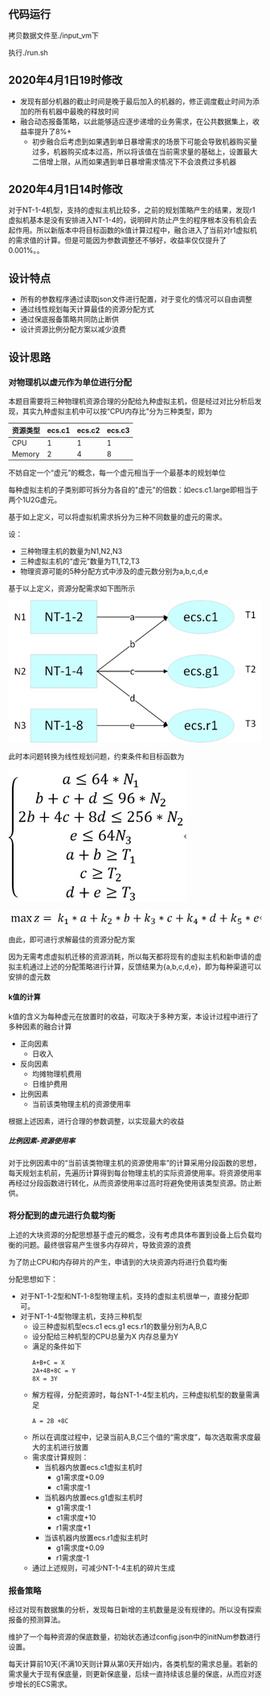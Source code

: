 ## 代码运行

拷贝数据文件至./input_vm下

执行./run.sh

## 2020年4月1日19时修改

- 发现有部分机器的截止时间是晚于最后加入的机器的，修正调度截止时间为添加的所有机器中最晚的释放时间
- 融合动态报备策略，以此能够适应逐步递增的业务需求，在公共数据集上，收益率提升了8%+
  - 初步融合后考虑到如果遇到单日暴增需求的场景下可能会导致机器购买量过多，机器购买成本过高，所以将该值在当前需求量的基础上，设置最大二倍增上限，从而如果遇到单日暴增需求情况下不会浪费过多机器

## 2020年4月1日14时修改

对于NT-1-4机型，支持的虚拟主机比较多，之前的规划策略产生的结果，发现r1虚拟机基本是没有安排进入NT-1-4的，说明碎片防止产生的程序根本没有机会去起作用。所以新版本中将目标函数的k值计算过程中，融合进入了当前对r1虚拟机的需求值的计算。但是可能因为参数调整还不够好，收益率仅仅提升了0.001%。。

## 设计特点

- 所有的参数程序通过读取json文件进行配置，对于变化的情况可以自由调整
- 通过线性规划每天计算最佳的资源分配方式
- 通过保底报备策略共同防止断供
- 设计资源比例分配方案以减少浪费

## 设计思路

### 对物理机以虚元作为单位进行分配

本题目需要将三种物理机资源合理的分配给九种虚拟主机，但是经过对比分析后发现，其实九种虚拟主机中可以按“CPU内存比”分为三种类型，即为

|资源类型|ecs.c1 | ecs.c2 | ecs.c3|
|-|-|-|-|
|CPU|1|1|1|
|Memory|2|4|8|

不妨自定一个“虚元”的概念，每一个虚元相当于一个最基本的规划单位

每种虚拟主机的子类别即可拆分为各自的"虚元"的倍数：如ecs.c1.large即相当于两个1U2G虚元。

基于如上定义，可以将虚拟机需求拆分为三种不同数量的虚元的需求。

设：
- 三种物理主机的数量为N1,N2,N3
- 三种虚拟主机的“虚元”数量为T1,T2,T3
- 物理资源可能的5种分配方式中涉及的虚元数分别为a,b,c,d,e
 
基于以上定义，资源分配需求如下图所示

![资源分配示意图](pic/20200329162450.png)

此时本问题转换为线性规划问题，约束条件和目标函数为

![约束条件](pic/20200329164504.png)

![目标函数](pic/20200329165055.png)

由此，即可进行求解最佳的资源分配方案

因为无需考虑虚拟机迁移的资源消耗，所以每天都将现有的虚拟主机和新申请的虚拟主机通过上述的分配策略进行计算，反馈结果为{a,b,c,d,e}，即为每种渠道可以安排的虚元数

#### k值的计算

k值的含义为每种虚元在放置时的收益，可取决于多种方案，本设计过程中进行了多种因素的融合计算

- 正向因素
  - 日收入
- 反向因素
  - 均摊物理机费用
  - 日维护费用
- 比例因素
  - 当前该类物理主机的资源使用率

根据上述因素，进行合理的参数调整，以实现最大的收益

##### 比例因素-资源使用率

对于比例因素中的“当前该类物理主机的资源使用率”的计算采用分段函数的思想，每天规划主机前，先遍历计算得到每台物理主机的实际资源使用率。将资源使用率再经过分段函数进行转化，从而资源使用率过高时将避免使用该类型资源。防止断供。

### 将分配到的虚元进行负载均衡

上述的大块资源的分配思想基于虚元的概念，没有考虑具体布置到设备上后负载均衡的问题。最终很容易产生很多内存碎片，导致资源的浪费

为了防止CPU和内存碎片的产生，申请到的大块资源内将进行负载均衡

分配思想如下：

- 对于NT-1-2型和NT-1-8型物理主机，支持的虚拟主机很单一，直接分配即可。
- 对于NT-1-4型物理主机，支持三种机型
  - 设三种虚拟机型ecs.c1 ecs.g1 ecs.r1的数量分别为A,B,C
  - 设分配给三种机型的CPU总量为X 内存总量为Y
  - 满足的条件如下
    ```
    A+B+C = X
    2A+4B+8C = Y
    8X = 3Y
    ```
  - 解方程得，分配资源时，每台NT-1-4型主机内，三种虚拟机型的数量需满足
    ```
    A = 2B +8C
    ```
  - 所以在调度过程中，记录当前A,B,C三个值的“需求度”，每次选取需求度最大的主机进行放置
  - 需求度计算规则：
    - 当机器内放置ecs.c1虚拟主机时
      - g1需求度+0.09
      - c1需求度-1
    - 当机器内放置ecs.g1虚拟主机时
      - g1需求度-1
      - c1需求度+10
      - r1需求度+1
    - 当该机器内放置ecs.r1虚拟主机时
      - g1需求度+0.09
      - r1需求度-1
  - 通过上述规则，可减少NT-1-4主机的碎片生成

### 报备策略

经过对现有数据集的分析，发现每日新增的主机数量是没有规律的。所以没有探索报备的预测算法。

维护了一个每种资源的保底数量，初始状态通过config.json中的initNum参数进行设置。

每天计算前10天(不满10天则计算从第0天开始)内，各类机型的需求总量。若新的需求量大于现有保底量，则更新保底量，后续一直持续该总量的保底，从而应对逐步增长的ECS需求。
